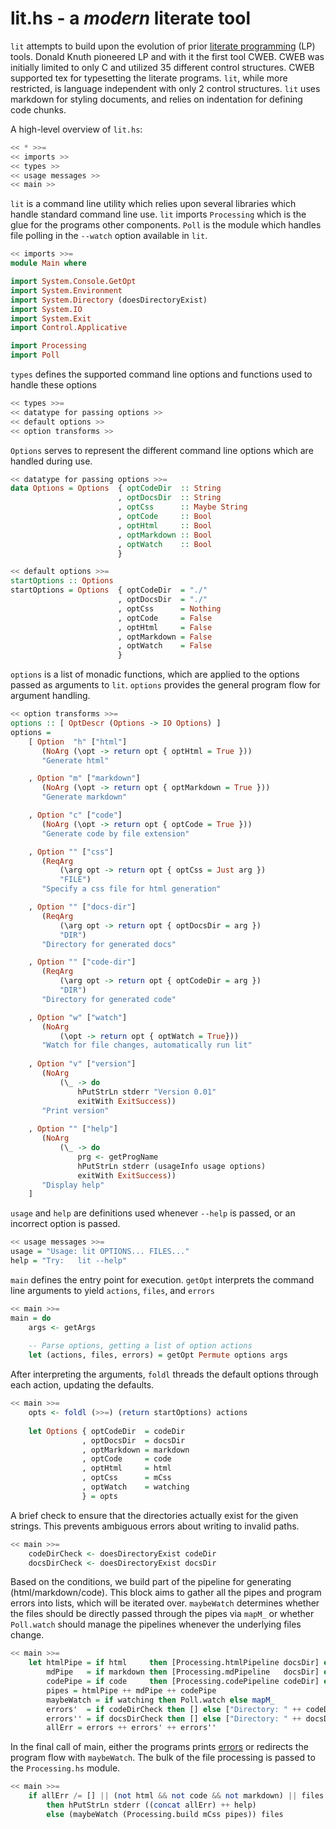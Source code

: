 # lit.hs - a *modern* literate tool 

`lit` attempts to build upon the evolution of prior [literate programming](http://en.wikipedia.org/wiki/Literate_programming) (LP) tools. Donald Knuth pioneered LP and with it the first tool CWEB. CWEB was initially limited to only C and utilized 35 different control structures. CWEB supported tex for typesetting the literate programs. `lit`, while more restricted, is language independent with only 2 control structures. `lit` uses markdown for styling documents, and relies on indentation for defining code chunks.

A high-level overview of `lit.hs`:
```Haskell
<< * >>=
<< imports >>
<< types >>
<< usage messages >>
<< main >>
```
`lit` is a command line utility which relies upon several libraries which handle standard command line use. `lit` imports `Processing` which is the glue for the programs other components. `Poll` is the module which handles file polling in the `--watch` option available in `lit`.
```Haskell
<< imports >>=
module Main where

import System.Console.GetOpt
import System.Environment
import System.Directory (doesDirectoryExist)
import System.IO
import System.Exit
import Control.Applicative

import Processing
import Poll
```
`types` defines the supported command line options and functions used to handle these options
```Haskell
<< types >>=
<< datatype for passing options >>
<< default options >>
<< option transforms >>
```
`Options` serves to represent the different command line options which are handled during use. 
```Haskell
<< datatype for passing options >>=
data Options = Options  { optCodeDir  :: String 
                        , optDocsDir  :: String
                        , optCss      :: Maybe String
                        , optCode     :: Bool
                        , optHtml     :: Bool
                        , optMarkdown :: Bool
                        , optWatch    :: Bool
                        }
```
```Haskell
<< default options >>=
startOptions :: Options
startOptions = Options  { optCodeDir  = "./"
                        , optDocsDir  = "./"
                        , optCss      = Nothing
                        , optCode     = False
                        , optHtml     = False
                        , optMarkdown = False
                        , optWatch    = False
                        }
```
`options` is a list of monadic functions, which are applied to the options passed as arguments to `lit`. `options` provides the general program flow for argument handling.
```Haskell
<< option transforms >>=
options :: [ OptDescr (Options -> IO Options) ]
options = 
    [ Option  "h" ["html"]
       (NoArg (\opt -> return opt { optHtml = True }))
       "Generate html"

    , Option "m" ["markdown"]
       (NoArg (\opt -> return opt { optMarkdown = True }))
       "Generate markdown"

    , Option "c" ["code"]
       (NoArg (\opt -> return opt { optCode = True }))
       "Generate code by file extension"

    , Option "" ["css"]
       (ReqArg
           (\arg opt -> return opt { optCss = Just arg })
           "FILE")
       "Specify a css file for html generation"

    , Option "" ["docs-dir"]
       (ReqArg
           (\arg opt -> return opt { optDocsDir = arg })
           "DIR")
       "Directory for generated docs"

    , Option "" ["code-dir"]
       (ReqArg
           (\arg opt -> return opt { optCodeDir = arg })
           "DIR")
       "Directory for generated code"

    , Option "w" ["watch"]
       (NoArg
           (\opt -> return opt { optWatch = True}))
       "Watch for file changes, automatically run lit"
 
    , Option "v" ["version"]
       (NoArg
           (\_ -> do
               hPutStrLn stderr "Version 0.01"
               exitWith ExitSuccess))
       "Print version"
 
    , Option "" ["help"]
       (NoArg
           (\_ -> do
               prg <- getProgName
               hPutStrLn stderr (usageInfo usage options)
               exitWith ExitSuccess))
       "Display help"
    ]
```
`usage` and `help` are definitions used whenever `--help` is passed, or an incorrect option is passed.
```Haskell
<< usage messages >>=
usage = "Usage: lit OPTIONS... FILES..."
help = "Try:   lit --help"
```
`main` defines the entry point for execution. `getOpt` interprets the command line arguments to yield `actions`, `files`, and `errors`
```Haskell
<< main >>=
main = do
    args <- getArgs
 
    -- Parse options, getting a list of option actions
    let (actions, files, errors) = getOpt Permute options args
```
After interpreting the arguments, `foldl` threads the default options through each action, updating the defaults.
```Haskell
<< main >>=
    opts <- foldl (>>=) (return startOptions) actions
 
    let Options { optCodeDir  = codeDir
                , optDocsDir  = docsDir
                , optMarkdown = markdown
                , optCode     = code
                , optHtml     = html
                , optCss      = mCss
                , optWatch    = watching
                } = opts 
```
A brief check to ensure that the directories actually exist for the given strings. This prevents ambiguous errors about writing to invalid paths.
```Haskell
<< main >>=
    codeDirCheck <- doesDirectoryExist codeDir
    docsDirCheck <- doesDirectoryExist docsDir
```
Based on the conditions, we build part of the pipeline for generating (html/markdown/code). This block aims to gather all the pipes and program errors into lists, which will be iterated over. `maybeWatch` determines whether the files should be directly passed through the pipes via `mapM_` or whether `Poll.watch` should manage the pipelines whenever the underlying files change.
```Haskell
<< main >>=
    let htmlPipe = if html     then [Processing.htmlPipeline docsDir] else []
        mdPipe   = if markdown then [Processing.mdPipeline   docsDir] else []
        codePipe = if code     then [Processing.codePipeline codeDir] else []
        pipes = htmlPipe ++ mdPipe ++ codePipe 
        maybeWatch = if watching then Poll.watch else mapM_
        errors'  = if codeDirCheck then [] else ["Directory: " ++ codeDir ++ " does not exist\n"]
        errors'' = if docsDirCheck then [] else ["Directory: " ++ docsDir ++ " does not exist\n"]
        allErr = errors ++ errors' ++ errors''
```
In the final call of main, either the programs prints [errors](#usage%20messages) or redirects the program flow with `maybeWatch`. The bulk of the file processing is passed to the `Processing.hs` module.
```Haskell
<< main >>=
    if allErr /= [] || (not html && not code && not markdown) || files == []
        then hPutStrLn stderr ((concat allErr) ++ help) 
        else (maybeWatch (Processing.build mCss pipes)) files
```
